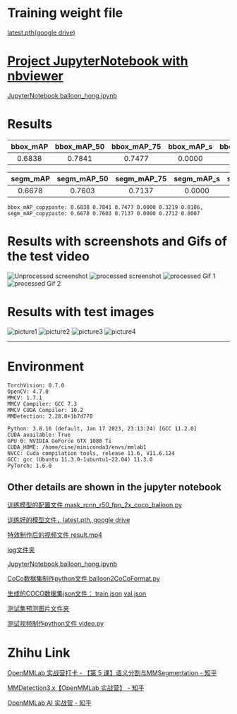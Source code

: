 # Training weight file
[latest.pth(google drive)](https://drive.google.com/file/d/13oa80uTYgj0RfjkEqqBkr9iPE-_H8kDe/view?usp=sharing)

# [Project JupyterNotebook with nbviewer](https://nbviewer.org/github/chg0901/openmmlab-hong/blob/main/2.Basic/balloon_hong.ipynb)
[JupyterNotebook balloon_hong.ipynb](https://github.com/chg0901/openmmlab-hong/blob/main/2.Basic/balloon_hong.ipynb)

# Results

|   bbox_mAP  | bbox_mAP_50 | bbox_mAP_75 |  bbox_mAP_s |  bbox_mAP_m |  bbox_mAP_l |
| :---------: | :---------: | :---------: | :---------: | :---------: | :---------: |
|    0.6838   |   0.7841    |    0.7477   |    0.0000   |    0.3219   |    0.8186   |
    
|  segm_mAP   | segm_mAP_50 | segm_mAP_75 |  segm_mAP_s |  segm_mAP_m |  segm_mAP_l |
| :---------: | :---------: | :---------: | :---------: | :---------: | :---------: |
|   0.6678    |   0.7603    |    0.7137   |    0.0000   |    0.2712   |    0.8007   |
    
    
```
bbox_mAP_copypaste: 0.6838 0.7841 0.7477 0.0000 0.3219 0.8186, 
segm_mAP_copypaste: 0.6678 0.7603 0.7137 0.0000 0.2712 0.8007
```

# Results with screenshots and Gifs of the test video
![Unprocessed screenshot ](https://github.com/chg0901/openmmlab-hong/blob/main/2.Basic/before.png)
![processed screenshot ](https://github.com/chg0901/openmmlab-hong/blob/main/2.Basic/after.png)
![processed Gif 1](https://github.com/chg0901/openmmlab-hong/blob/main/2.Basic/result%5B00_00_01--00_00_06%5D.gif)
![processed Gif 2](https://github.com/chg0901/openmmlab-hong/blob/main/2.Basic/result%5B00_00_00--00_00_06%5D2.gif)

# Results with test images
![picture1](https://github.com/chg0901/openmmlab-hong/blob/main/2.Basic/work_dirs/mask_rcnn_r50_fpn_2x_coco_balloon/show/16335852991_f55de7958d_k.jpg)
![picture2](https://github.com/chg0901/openmmlab-hong/blob/main/2.Basic/work_dirs/mask_rcnn_r50_fpn_2x_coco_balloon/show/24631331976_defa3bb61f_k.jpg)
![picture3](https://github.com/chg0901/openmmlab-hong/blob/main/2.Basic/work_dirs/mask_rcnn_r50_fpn_2x_coco_balloon/show/3825919971_93fb1ec581_b.jpg)
![picture4](https://github.com/chg0901/openmmlab-hong/blob/main/2.Basic/work_dirs/mask_rcnn_r50_fpn_2x_coco_balloon/show/410488422_5f8991f26e_b.jpg)


------------------------------------------
# Environment
```
TorchVision: 0.7.0
OpenCV: 4.7.0
MMCV: 1.7.1
MMCV Compiler: GCC 7.3
MMCV CUDA Compiler: 10.2
MMDetection: 2.28.0+1b7d778

Python: 3.8.16 (default, Jan 17 2023, 23:13:24) [GCC 11.2.0]
CUDA available: True
GPU 0: NVIDIA GeForce GTX 1080 Ti
CUDA_HOME: /home/cine/miniconda3/envs/mmlab1
NVCC: Cuda compilation tools, release 11.6, V11.6.124
GCC: gcc (Ubuntu 11.3.0-1ubuntu1~22.04) 11.3.0
PyTorch: 1.6.0
```


## Other details are shown in the jupyter notebook

[训练模型的配置文件 mask_rcnn_r50_fpn_2x_coco_balloon.py ](https://github.com/chg0901/openmmlab-hong/blob/main/2.Basic/mask_rcnn_r50_fpn_2x_coco_balloon.py)

[训练好的模型文件，latest.pth, google drive](https://drive.google.com/file/d/13oa80uTYgj0RfjkEqqBkr9iPE-_H8kDe/view?usp=sharing)

[特效制作后的视频文件  result.mp4](https://github.com/chg0901/openmmlab-hong/blob/main/2.Basic/result.mp4)

[log文件夹](https://github.com/chg0901/openmmlab-hong/tree/main/2.Basic/work_dirs/mask_rcnn_r50_fpn_2x_coco_balloon)

[JupyterNotebook balloon_hong.ipynb](https://github.com/chg0901/openmmlab-hong/blob/main/2.Basic/balloon_hong.ipynb)

[CoCo数据集制作python文件 balloon2CoCoFormat.py](https://github.com/chg0901/openmmlab-hong/blob/main/2.Basic/balloon2CoCoFormat.py)

[生成的COCO数据集json文件： train.json](https://github.com/chg0901/openmmlab-hong/blob/main/2.Basic/train.json)   [val.json](https://github.com/chg0901/openmmlab-hong/blob/main/2.Basic/val.json)

[测试集预测图片文件夹](https://github.com/chg0901/openmmlab-hong/tree/main/2.Basic/work_dirs/mask_rcnn_r50_fpn_2x_coco_balloon/show)

[测试视频制作python文件 video.py](https://github.com/chg0901/openmmlab-hong/blob/main/2.Basic/video.py)


# Zhihu Link


[OpenMMLab 实战营打卡 - 【第 5 课】语义分割与MMSegmentation - 知乎](https://zhuanlan.zhihu.com/p/604931171?)

[MMDetection3.x【OpenMMLab 实战营】 - 知乎](https://zhuanlan.zhihu.com/p/604488260?)

[OpenMMLab AI 实战营 - 知乎](https://www.zhihu.com/column/c_1605019904180232192)



